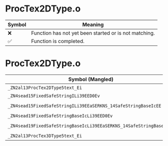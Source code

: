 # ProcTex2DType.o
| Symbol | Meaning 
| ------------- | ------------- 
| :x: | Function has not yet been started or is not matching. 
| :white_check_mark: | Function is completed. 


# ProcTex2DType.o
| Symbol (Mangled) | Symbol (Demangled) | Decompiled? |
| ------------- |  ------------- | ------------- |
| `_ZN2al13ProcTex2DType5text_Ei` | `al::ProcTex2DType::text_(int)` | :x: |
| `_ZN4sead15FixedSafeStringILi39EED0Ev` | `sead::FixedSafeString<39>::~FixedSafeString()` | :x: |
| `_ZN4sead15FixedSafeStringILi39EEaSERKNS_14SafeStringBaseIcEE` | `sead::FixedSafeString<39>::operator=(sead::SafeStringBase<char> const&)` | :x: |
| `_ZN4sead19FixedSafeStringBaseIcLi39EED0Ev` | `sead::FixedSafeStringBase<char,39>::~FixedSafeStringBase()` | :x: |
| `_ZN4sead19FixedSafeStringBaseIcLi39EEaSERKNS_14SafeStringBaseIcEE` | `sead::FixedSafeStringBase<char,39>::operator=(sead::SafeStringBase<char> const&)` | :x: |
| `_ZN2al13ProcTex3DType5text_Ei` | `al::ProcTex3DType::text_(int)` | :x: |
